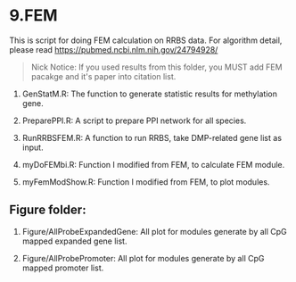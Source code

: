 # 9.FEM

This is script for doing FEM calculation on RRBS data. For algorithm detail, please read https://pubmed.ncbi.nlm.nih.gov/24794928/

> Nick Notice: If you used results from this folder, you MUST add FEM pacakge and it's paper into citation list.

1. GenStatM.R: The function to generate statistic results for methylation gene.

2. PreparePPI.R: A script to prepare PPI network for all species.

3. RunRRBSFEM.R: A function to run RRBS, take DMP-related gene list as input.

4. myDoFEMbi.R: Function I modified from FEM, to calculate FEM module.

5. myFemModShow.R: Function I modified from FEM, to plot modules.

## Figure folder:

1. Figure/AllProbeExpandedGene: All plot for modules generate by all CpG mapped expanded gene list.

2. Figure/AllProbePromoter: All plot for modules generate by all CpG mapped promoter list.
